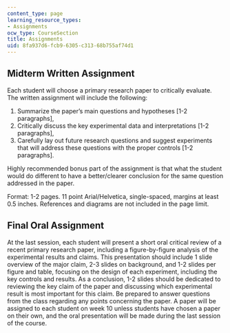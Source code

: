 ```yaml
---
content_type: page
learning_resource_types:
- Assignments
ocw_type: CourseSection
title: Assignments
uid: 8fa937d6-fcb9-6305-c313-68b755af74d1
---
```


Midterm Written Assignment
--------------------------

Each student will choose a primary research paper to critically evaluate. The written assignment will include the following:

1.  Summarize the paper’s main questions and hypotheses \[1-2 paragraphs\],
2.  Critically discuss the key experimental data and interpretations \[1-2 paragraphs\],
3.  Carefully lay out future research questions and suggest experiments that will address these questions with the proper controls \[1-2 paragraphs\].

Highly recommended bonus part of the assignment is that what the student would do different to have a better/clearer conclusion for the same question addressed in the paper.

Format: 1-2 pages. 11 point Arial/Helvetica, single-spaced, margins at least 0.5 inches. References and diagrams are not included in the page limit.

Final Oral Assignment
---------------------

At the last session, each student will present a short oral critical review of a recent primary research paper, including a figure-by-figure analysis of the experimental results and claims. This presentation should include 1 slide overview of the major claim, 2-3 slides on background, and 1-2 slides per figure and table, focusing on the design of each experiment, including the key controls and results. As a conclusion, 1-2 slides should be dedicated to reviewing the key claim of the paper and discussing which experimental result is most important for this claim. Be prepared to answer questions from the class regarding any points concerning the paper. A paper will be assigned to each student on week 10 unless students have chosen a paper on their own, and the oral presentation will be made during the last session of the course.